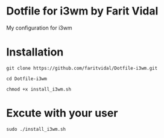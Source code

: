 # Dotfile for i3wm by Farit Vidal
My configuration for i3wm

# Installation
```
git clone https://github.com/faritvidal/Dotfile-i3wm.git

cd Dotfile-i3wm

chmod +x install_i3wm.sh
```
# Excute with your user
```
sudo ./install_i3wm.sh
```
